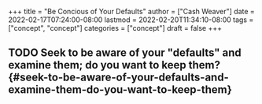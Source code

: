 +++
title = "Be Concious of Your Defaults"
author = ["Cash Weaver"]
date = 2022-02-17T07:24:00-08:00
lastmod = 2022-02-20T11:34:10-08:00
tags = ["concept", "concept"]
categories = ["concept"]
draft = false
+++

## <span class="org-todo todo TODO">TODO</span> Seek to be aware of your "defaults" and examine them; do you want to keep them? {#seek-to-be-aware-of-your-defaults-and-examine-them-do-you-want-to-keep-them}
